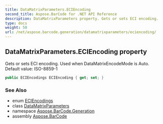```yaml
---
title: DataMatrixParameters.ECIEncoding
second_title: Aspose.BarCode for .NET API Reference
description: DataMatrixParameters property. Gets or sets ECI encoding. Used when DataMatrixEncodeMode is Auto. Default value ISO88591
type: docs
weight: 50
url: /net/aspose.barcode.generation/datamatrixparameters/eciencoding/
---
```

## DataMatrixParameters.ECIEncoding property

Gets or sets ECI encoding. Used when DataMatrixEncodeMode is Auto. Default value: ISO-8859-1

```csharp
public ECIEncodings ECIEncoding { get; set; }
```

### See Also

* enum [ECIEncodings](../../eciencodings/)
* class [DataMatrixParameters](../)
* namespace [Aspose.BarCode.Generation](../../datamatrixparameters/)
* assembly [Aspose.BarCode](../../../)


